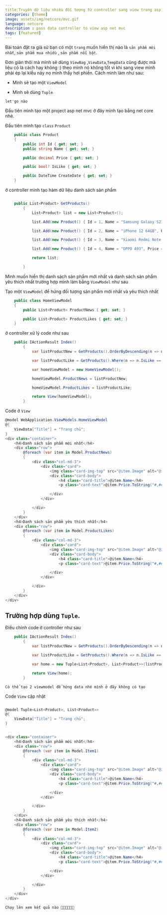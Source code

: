 ```yaml
---
title:Truyền dữ liệu nhiều đối tượng từ controller sang view trong asp net mvc
categories: [theme]
image: assets/img/netcore/mvc.gif
language: netcore
description : pass data controller to view asp net mvc
tags: [featured]
---
```

Bài toán đặt ra giả sử bạn có một `trang` muốn hiển thị nào là `sản phẩm mới nhất`, `sản phẩm mua nhiều` , `sản phẩm nổi bật`. 

Đơn giản thôi mà mình sẽ dùng `ViewBag` ,`ViewData`,`TempData` cũng được mà liệu có là cách hay không :) theo mình nó không tốt vì khi sang view mình phải ép lại kiểu này nọ mình thấy hơi phiền. Cách mình làm như sau:

 - Mình sẽ tạo một `ViewModel`

 - Mình sẽ dùng `Tuple`

`let'go nào`

Đầu tiên mình tạo một project asp net mvc ở đây mình tạo bằng net core nhé.

Đầu tiên mình tạo `class` `Product`

```cs
    public class Product
	{
		public int Id { get; set; }
		public string Name { get; set; }

		public decimal Price { get; set; }

		public bool? IsLike { get; set; }

		public DateTime CreateDate { get; set; }
	}
```
ở controller mình tạo hàm dữ liệu danh sách sản phẩm

```cs

    public List<Product> GetProducts()
		{
			List<Product> list = new List<Product>();

			list.Add(new Product() { Id = 1, Name = "Samsung Galaxy S21 5G", Price = 10m, CreateDate = DateTime.Now.AddDays(-2), IsLike = false, Image = "https://cdn.tgdd.vn/Products/Images/42/220833/samsung-galaxy-s21-tim-600x600.jpg" });

			list.Add(new Product() { Id = 2, Name = "iPhone 12 64GB", Price = 12m, CreateDate = DateTime.Now.AddDays(-4), IsLike = false, Image = "https://cdn.tgdd.vn/Products/Images/42/213031/iphone-12-violet-1-600x600.jpg" });

			list.Add(new Product() { Id = 3, Name = "Xiaomi Redmi Note 10 5G 8GB", Price = 14m, CreateDate = DateTime.Now.AddDays(-5), IsLike = true, Image= "https://cdn.tgdd.vn/Products/Images/42/235971/xiaomi-redmi-note-10-5g-xanh-bong-dem-1-600x600.jpg" });

			list.Add(new Product() { Id = 4, Name = "OPPO A93", Price = 22m, CreateDate = DateTime.Now.AddDays(-8), IsLike = true, Image= "https://cdn.tgdd.vn/Products/Images/42/235971/xiaomi-redmi-note-10-5g-xanh-bong-dem-1-600x600.jpg" });

			return list;

		}
```

Mình muốn hiển thị danh sách sản phẩm mới nhất và danh sách sản phẩm yêu thích nhất trường hợp mình làm bằng `ViewModel` như sau

Tạo một `ViewModel` để hứng đối tượng sản phẩm mới nhất và yêu thích nhất

```cs
	public class HomeViewModel
	{
		public List<Product> ProductNews { get; set; }

		public List<Product> ProductLikes { get; set; }
	}
```
ở controller xử lý code như sau

```cs
    public IActionResult Index()
		{
			var listProductNew = GetProducts().OrderByDescending(n => n.CreateDate).ToList(); // sắp xếp để lấy sản phẩm mới nhất

			var listProductLike = GetProducts().Where(n => n.IsLike == true).ToList();

			var homeViewModel = new HomeViewModel();

			homeViewModel.ProductNews = listProductNew;

			homeViewModel.ProductLikes = listProductLike;

			return View(homeViewModel);
		}
```

Code ở `View`

```cs
@model WebApplication.ViewModels.HomeViewModel
@{
    ViewData["Title"] = "Trang chủ";
}
<div class="container">
    <h4>Danh sách sản phẩm mới nhất</h4>
    <div class="row">
        @foreach (var item in Model.ProductNews)
        {
            <div class="col-md-3">
                <div class="card">
                    <img class="card-img-top" src="@item.Image" alt="@item.Name">
                    <div class="card-body">
                        <h4 class="card-title">@item.Name</h4>
                        <p class="card-text">@item.Price.ToString("#,##") VNĐ</p>

                    </div>
                </div>

            </div>
        }
    </div>
    <h4>Danh sách sản phẩm yêu thích nhất</h4>
    <div class="row">
        @foreach (var item in Model.ProductLikes)
        {
            <div class="col-md-3">
                <div class="card">
                    <img class="card-img-top" src="@item.Image" alt="@item.Name">
                    <div class="card-body">
                        <h4 class="card-title">@item.Name</h4>
                        <p class="card-text">@item.Price.ToString("#,##") VNĐ</p>

                    </div>
                </div>

            </div>
        }
    </div>
</div>
```
## Trường hợp dùng `Tuple`.

Điều chỉnh code ở controller như sau

```cs
    public IActionResult Index()
		{
			var listProductNew = GetProducts().OrderByDescending(n => n.CreateDate).ToList();

			var listProductLike = GetProducts().Where(n => n.IsLike == true).ToList();

			var home = new Tuple<List<Product>, List<Product>>(listProductNew, listProductLike);

			return View(home);
		}
```

`Có thể tạo 2 viewmodel để hứng data nhé mình ở đây không có tạo`

Code `View` cập nhật 

```cs

@model Tuple<List<Product>, List<Product>>
@{
    ViewData["Title"] = "Trang chủ";
}


<div class="container">
    <h4>Danh sách sản phẩm mới nhất</h4>
    <div class="row">
        @foreach (var item in Model.Item1)
        {
            <div class="col-md-3">
                <div class="card">
                    <img class="card-img-top" src="@item.Image" alt="@item.Name">
                    <div class="card-body">
                        <h4 class="card-title">@item.Name</h4>
                        <p class="card-text">@item.Price.ToString("#,##") VNĐ</p>

                    </div>
                </div>

            </div>
        }
    </div>
    <h4>Danh sách sản phẩm yêu thích nhất</h4>
    <div class="row">
        @foreach (var item in Model.Item2)
        {
            <div class="col-md-3">
                <div class="card">
                    <img class="card-img-top" src="@item.Image" alt="@item.Name">
                    <div class="card-body">
                        <h4 class="card-title">@item.Name</h4>
                        <p class="card-text">@item.Price.ToString("#,##") VNĐ</p>

                    </div>
                </div>

            </div>
        }
    </div>
</div>
```
`Chạy lên xem kết quả nào 🤩🤩🤩🤩🤩🤩`